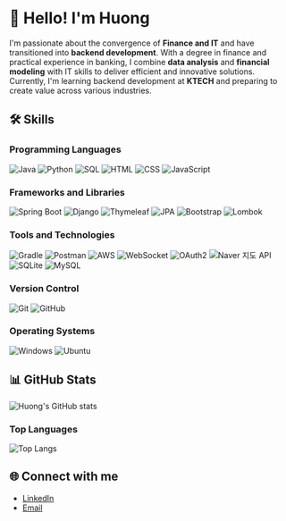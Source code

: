 # 👋 Hello! I'm Huong

I'm passionate about the convergence of **Finance and IT** and have transitioned into **backend development**. With a degree in finance and practical experience in banking, I combine **data analysis** and **financial modeling** with IT skills to deliver efficient and innovative solutions. Currently, I'm learning backend development at **KTECH** and preparing to create value across various industries.

## 🛠️ Skills

### Programming Languages
<p>
    <img src="https://img.shields.io/badge/Java-ED8B00?style=for-the-badge&logo=java&logoColor=white" alt="Java" />
    <img src="https://img.shields.io/badge/Python-3776AB?style=for-the-badge&logo=python&logoColor=white" alt="Python" />
    <img src="https://img.shields.io/badge/SQL-003B57?style=for-the-badge&logo=postgresql&logoColor=white" alt="SQL" />
    <img src="https://img.shields.io/badge/HTML5-E34F26?style=for-the-badge&logo=html5&logoColor=white" alt="HTML" />
    <img src="https://img.shields.io/badge/CSS3-1572B6?style=for-the-badge&logo=css3&logoColor=white" alt="CSS" />
    <img src="https://img.shields.io/badge/JavaScript-F7DF1E?style=for-the-badge&logo=javascript&logoColor=black" alt="JavaScript" />
</p>

### Frameworks and Libraries
<p>
    <img src="https://img.shields.io/badge/Spring_Boot-6DB33F?style=for-the-badge&logo=spring-boot&logoColor=white" alt="Spring Boot" />
    <img src="https://img.shields.io/badge/Django-092E20?style=for-the-badge&logo=django&logoColor=white" alt="Django" />
    <img src="https://img.shields.io/badge/Thymeleaf-005F0F?style=for-the-badge&logo=thymeleaf&logoColor=white" alt="Thymeleaf" />
    <img src="https://img.shields.io/badge/JPA-59666C?style=for-the-badge&logo=hibernate&logoColor=white" alt="JPA" />
    <img src="https://img.shields.io/badge/Bootstrap-7952B3?style=for-the-badge&logo=bootstrap&logoColor=white" alt="Bootstrap" />
    <img src="https://img.shields.io/badge/Lombok-DC382D?style=for-the-badge&logo=lombok&logoColor=white" alt="Lombok" />
</p>

### Tools and Technologies
<p>
    <img src="https://img.shields.io/badge/Gradle-02303A?style=for-the-badge&logo=gradle&logoColor=white" alt="Gradle" />
    <img src="https://img.shields.io/badge/Postman-FF6C37?style=for-the-badge&logo=postman&logoColor=white" alt="Postman" />
    <img src="https://img.shields.io/badge/AWS-232F3E?style=for-the-badge&logo=amazon-aws&logoColor=white" alt="AWS" />
    <img src="https://img.shields.io/badge/WebSocket-0084FF?style=for-the-badge&logo=websocket&logoColor=white" alt="WebSocket" />
    <img src="https://img.shields.io/badge/OAuth2-3B5998?style=for-the-badge&logo=oauth&logoColor=white" alt="OAuth2" />
    <img src="https://img.shields.io/badge/Naver_지도_API-03C75A?style=for-the-badge&logo=naver&logoColor=white" alt="Naver 지도 API" />
    <img src="https://img.shields.io/badge/SQLite-07405E?style=for-the-badge&logo=sqlite&logoColor=white" alt="SQLite" />
    <img src="https://img.shields.io/badge/MySQL-4479A1?style=for-the-badge&logo=mysql&logoColor=white" alt="MySQL" />
</p>

### Version Control
<p>
    <img src="https://img.shields.io/badge/Git-F05032?style=for-the-badge&logo=git&logoColor=white" alt="Git" />
    <img src="https://img.shields.io/badge/GitHub-181717?style=for-the-badge&logo=github&logoColor=white" alt="GitHub" />
</p>

### Operating Systems
<p>
    <img src="https://img.shields.io/badge/Windows-0078D6?style=for-the-badge&logo=windows&logoColor=white" alt="Windows" />
    <img src="https://img.shields.io/badge/Ubuntu-E95420?style=for-the-badge&logo=ubuntu&logoColor=white" alt="Ubuntu" />
</p>

## 📊 GitHub Stats

![Huong's GitHub stats](https://github-readme-stats.vercel.app/api?username=huongttt3506&show_icons=true&theme=radical)

### Top Languages
![Top Langs](https://github-readme-stats.vercel.app/api/top-langs/?username=huongttt3506&layout=compact&theme=radical)

## 🌐 Connect with me
- [LinkedIn](https://www.linkedin.com/in/thi%C3%AAn-h%C6%B0%C6%A1ng-tr%E1%BA%A7n-3a64b830b/)
- [Email](huongttt.ueh@gmail.com)

